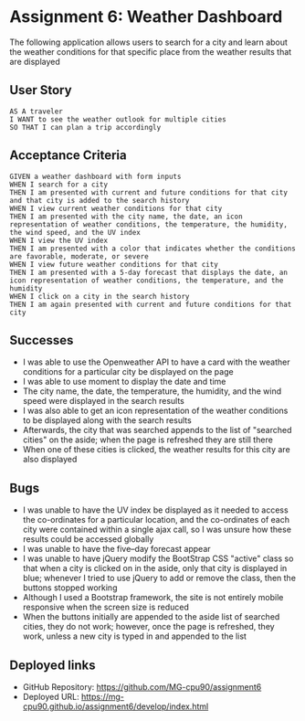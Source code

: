 # Assignment 6: Weather Dashboard
The following application allows users to search for a city and learn about the weather conditions for that specific place from the weather results that are displayed

## User Story

```
AS A traveler
I WANT to see the weather outlook for multiple cities
SO THAT I can plan a trip accordingly
```

## Acceptance Criteria

```
GIVEN a weather dashboard with form inputs
WHEN I search for a city
THEN I am presented with current and future conditions for that city and that city is added to the search history
WHEN I view current weather conditions for that city
THEN I am presented with the city name, the date, an icon representation of weather conditions, the temperature, the humidity, the wind speed, and the UV index
WHEN I view the UV index
THEN I am presented with a color that indicates whether the conditions are favorable, moderate, or severe
WHEN I view future weather conditions for that city
THEN I am presented with a 5-day forecast that displays the date, an icon representation of weather conditions, the temperature, and the humidity
WHEN I click on a city in the search history
THEN I am again presented with current and future conditions for that city
```

## Successes
* I was able to use the Openweather API to have a card with the weather conditions for a particular city be displayed on the page
* I was able to use moment to display the date and time
* The city name, the date, the temperature, the humidity, and the wind speed were displayed in the search results
* I was also able to get an icon representation of the weather conditions to be displayed along with the search results
* Afterwards, the city that was searched appends to the list of "searched cities" on the aside; when the page is refreshed they are still there
* When one of these cities is clicked, the weather results for this city are also displayed

## Bugs
* I was unable to have the UV index be displayed as it needed to access the co-ordinates for a particular location, and the co-ordinates of each city were contained within a single ajax call, so I was unsure how these results could be accessed globally
* I was unable to have the five–day forecast appear
* I was unable to have jQuery modify the BootStrap CSS "active" class so that when a city is clicked on in the aside, only that city is displayed in blue; whenever I tried to use jQuery to add or remove the class, then the buttons stopped working
* Although I used a Bootstrap framework, the site is not entirely mobile responsive when the screen size is reduced
* When the buttons initially are appended to the aside list of searched cities, they do not work; however, once the page is refreshed, they work, unless a new city is typed in and appended to the list

## Deployed links
* GitHub Repository: https://github.com/MG-cpu90/assignment6
* Deployed URL: https://mg-cpu90.github.io/assignment6/develop/index.html